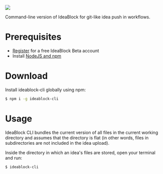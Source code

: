 ![](https://i.imgur.com/G07I9tF.png)

Command-line version of IdeaBlock for git-like idea push in workflows.

# Prerequisites
- [Register](https://beta.ideablock.io) for a free IdeaBlock Beta account
- Install [NodeJS and npm](https://nodejs.org/en/download/)

# Download
Install ideablock-cli globally using npm:
```bash
$ npm i -g ideablock-cli
```

# Usage
IdeaBlock CLI bundles the current version of all files in the current working directory and assumes that the directory is flat (in other words, files in subdirectories are not included in the idea upload).

Inside the directory in which an idea's files are stored, open your terminal and run:
```bash
$ ideablock-cli
```
